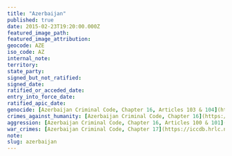 ```yaml
---
title: "Azerbaijan"
published: true
date: 2015-02-23T19:20:00.000Z
featured_image_path:
featured_image_attribution:
geocode: AZE
iso_code: AZ
internal_note:
territory:
state_party:
signed_but_not_ratified:
signed_date:
ratified_or_acceded_date:
entry_into_force_date:
ratified_apic_date:
genocide: [Azerbaijan Criminal Code, Chapter 16, Articles 103 & 104](https://iccdb.hrlc.net/data/doc/224/keyword/46/)
crimes_against_humanity: [Azerbaijan Criminal Code, Chapter 16](https://iccdb.hrlc.net/data/doc/224/keyword/13/)
aggression: [Azerbaijan Criminal Code, Chapter 16, Articles 100 & 101](https://iccdb.hrlc.net/data/doc/224/keyword/1/)
war_crimes: [Azerbaijan Criminal Code, Chapter 17](https://iccdb.hrlc.net/data/doc/224/keyword/145/)
note:
slug: azerbaijan
---
```

